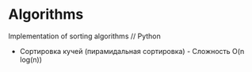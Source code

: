 # Algorithms
Implementation of sorting algorithms // Python

* Сортировка кучей (пирамидальная сортировка) -
Сложность  O(n log(n))